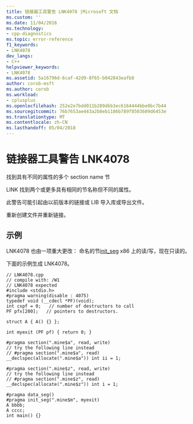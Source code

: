 ```yaml
---
title: 链接器工具警告 LNK4078 |Microsoft 文档
ms.custom: ''
ms.date: 11/04/2016
ms.technology:
- cpp-diagnostics
ms.topic: error-reference
f1_keywords:
- LNK4078
dev_langs:
- C++
helpviewer_keywords:
- LNK4078
ms.assetid: 5a16796d-6caf-42d9-8f65-b042843eafb8
author: corob-msft
ms.author: corob
ms.workload:
- cplusplus
ms.openlocfilehash: 252e2e7bdd011b289dbb3ec6164444bbe0bc7b44
ms.sourcegitcommit: 76b7653ae443a2b8eb1186b789f8503609d6453e
ms.translationtype: MT
ms.contentlocale: zh-CN
ms.lasthandoff: 05/04/2018
---
```

# <a name="linker-tools-warning-lnk4078"></a>链接器工具警告 LNK4078
找到具有不同的属性的多个 section name 节  
  
 LINK 找到两个或更多具有相同的节名称但不同的属性。  
  
 此警告可能引起由以前版本的链接或 LIB 导入库或导出文件。  
  
 重新创建文件并重新链接。  
  
## <a name="example"></a>示例  
 LNK4078 也由一项重大更改： 命名的节[init_seg](../../preprocessor/init-seg.md) x86 上的读/写，现在只读的。  
  
 下面的示例生成 LNK4078。  
  
```  
// LNK4078.cpp  
// compile with: /W1  
// LNK4078 expected  
#include <stdio.h>  
#pragma warning(disable : 4075)  
typedef void (__cdecl *PF)(void);  
int cxpf = 0;   // number of destructors to call  
PF pfx[200];   // pointers to destructors.  
  
struct A { A() {} };  
  
int myexit (PF pf) { return 0; }  
  
#pragma section(".mine$a", read, write)  
// try the following line instead  
// #pragma section(".mine$a", read)  
__declspec(allocate(".mine$a")) int ii = 1;  
  
#pragma section(".mine$z", read, write)  
// try the following line instead  
// #pragma section(".mine$z", read)  
__declspec(allocate(".mine$z")) int i = 1;  
  
#pragma data_seg()  
#pragma init_seg(".mine$m", myexit)  
A bbbb;   
A cccc;  
int main() {}  
```